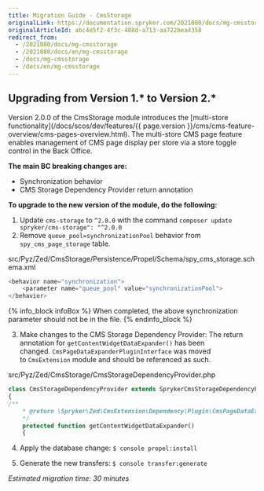 ```yaml
---
title: Migration Guide - CmsStorage
originalLink: https://documentation.spryker.com/2021080/docs/mg-cmsstorage
originalArticleId: abc4e5f2-4f3c-488d-a713-aa722bea4358
redirect_from:
  - /2021080/docs/mg-cmsstorage
  - /2021080/docs/en/mg-cmsstorage
  - /docs/mg-cmsstorage
  - /docs/en/mg-cmsstorage
---
```


## Upgrading from Version 1.* to Version 2.*

Version 2.0.0 of the CmsStorage module introduces the [multi-store functionality](/docs/scos/dev/features/{{ page.version }}/cms/cms-feature-overview/cms-pages-overview.html). The multi-store CMS page feature enables management of CMS page display per store via a store toggle control in the Back Office.

**The main BC breaking changes are:**

* Synchronization behavior
* CMS Storage Dependency Provider return annotation

**To upgrade to the new version of the module, do the following:**
1. Update `cms-storage` to `^2.0.0` with the command `composer update spryker/cms-storage": "^2.0.0`
2. Remove `queue_pool=synchronizationPool` behavior from `spy_cms_page_storage` table.

src/Pyz/Zed/CmsStorage/Persistence/Propel/Schema/spy_cms_storage.schema.xml
    
```php
<behavior name="synchronization">
	<parameter name="queue_pool" value="synchronizationPool">
</behavior>
```
    
{% info_block infoBox %}
When completed, the above synchronization parameter should not be in the file.
{% endinfo_block %}

3. Make changes to the CMS Storage Dependency Provider:
The return annotation for `getContentWidgetDataExpander()` has been changed. `CmsPageDataExpanderPluginInterface` was moved to `CmsExtension` module and should be referenced as such.

src/Pyz/Zed/CmsStorage/CmsStorageDependencyProvider.php

```php
class CmsStorageDependencyProvider extends SprykerCmsStorageDependencyProvider
{
/**
	* @return \Spryker\Zed\CmsExtension\Dependency\Plugin\CmsPageDataExpanderPluginInterface[]
	*/
	protected function getContentWidgetDataExpander()
	{
```
    
4. Apply the database change:
`$ console propel:install`

5. Generate the new transfers:
`$ console transfer:generate`

_Estimated migration time: 30 minutes_
